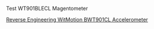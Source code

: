 Test WT901BLECL Magentometer

[Reverse Engineering WitMotion BWT901CL Accelerometer](https://github.com/jurassic-marc/witmotion-bwt901cl-accelerometer-reverse-engineer)
